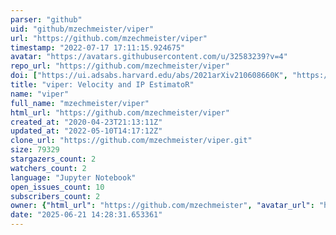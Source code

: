 ```yaml
---
parser: "github"
uid: "github/mzechmeister/viper"
url: "https://github.com/mzechmeister/viper"
timestamp: "2022-07-17 17:11:15.924675"
avatar: "https://avatars.githubusercontent.com/u/32583239?v=4"
repo_url: "https://github.com/mzechmeister/viper"
doi: ["https://ui.adsabs.harvard.edu/abs/2021arXiv210608660K", "https://ui.adsabs.harvard.edu/abs/2021ascl.soft08006Z/abstract"]
title: "viper: Velocity and IP EstimatoR"
name: "viper"
full_name: "mzechmeister/viper"
html_url: "https://github.com/mzechmeister/viper"
created_at: "2020-04-23T21:13:11Z"
updated_at: "2022-05-10T14:17:12Z"
clone_url: "https://github.com/mzechmeister/viper.git"
size: 79329
stargazers_count: 2
watchers_count: 2
language: "Jupyter Notebook"
open_issues_count: 10
subscribers_count: 2
owner: {"html_url": "https://github.com/mzechmeister", "avatar_url": "https://avatars.githubusercontent.com/u/32583239?v=4", "login": "mzechmeister", "type": "User"}
date: "2025-06-21 14:28:31.653361"
---
```

